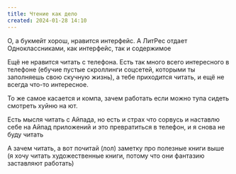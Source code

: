 ```yaml
---
title: Чтение как дело
created: 2024-01-28 14:10
---
```


<p>О, а букмейт хорош, нравится интерфейс. А ЛитРес отдает Одноклассниками, как интерфейс, так и содержимое</p>
<p>Ещё не нравится читать с телефона. Есть так много всего интересного в телефоне (ебучие пустые скроллинги соцсетей, которыми ты заполняешь свою скучную жизнь), а тебе приходится читать, и ещё не всегда что-то интересное.</p>
<p>То же самое касается и компа, зачем работать если можно тупа сидеть смотреть хуйню на ют.</p>
<p>Есть мысля читать с Айпада, но есть и страх что сорвусь и наставлю себе на Айпад приложений и это превратиться в телефон, и я снова не буду читать</p>
<p>А зачем читать, а вот почитай (лол) заметку про полезные книги выше (я хочу читать художественные книги, потому что они фантазию заставляют работать)</p>